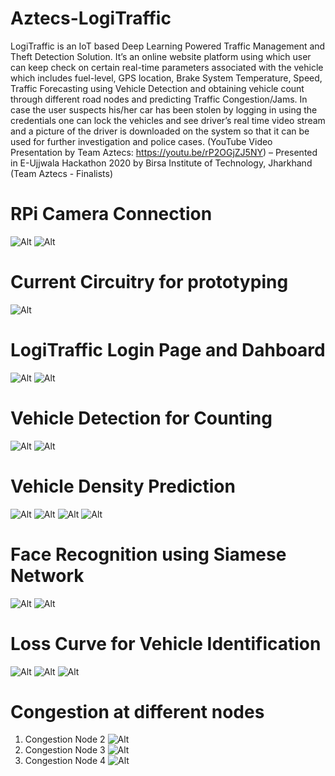 # Aztecs-LogiTraffic
LogiTraffic is an IoT based Deep Learning Powered Traffic Management and Theft Detection Solution. It’s an online website platform using which user can keep check on certain real-time parameters associated with the vehicle which includes fuel-level, GPS location, Brake System Temperature, Speed, Traffic Forecasting using Vehicle Detection and obtaining vehicle count through different road nodes and predicting Traffic Congestion/Jams. In case the user suspects his/her car has been stolen by logging in using the credentials one can lock the vehicles and see driver’s real time video stream and a picture of the driver is downloaded on the system so that it can be used for further investigation and police cases. (YouTube Video Presentation by Team Aztecs: https://youtu.be/rP2OGjZJ5NY) – Presented in E-Ujjwala Hackathon 2020 by Birsa Institute of Technology, Jharkhand (Team Aztecs - Finalists)


# RPi Camera Connection
![Alt](https://github.com/amandewatnitrr/Aztecs-LogiTraffic/blob/master/Team%20Aztecs_LogiTraffic_E-Ujjwala%20Hackathon%202020/Connection_Rpi_and_cam.PNG)
![Alt](https://github.com/amandewatnitrr/Aztecs-LogiTraffic/blob/master/Team%20Aztecs_LogiTraffic_E-Ujjwala%20Hackathon%202020/Vehicle%20Theft.PNG)

# Current Circuitry for prototyping
![Alt](https://github.com/amandewatnitrr/Aztecs-LogiTraffic/blob/master/Team%20Aztecs_LogiTraffic_E-Ujjwala%20Hackathon%202020/IMG20200806081320.jpg)

# LogiTraffic Login Page and Dahboard 
![Alt](https://github.com/amandewatnitrr/Aztecs-LogiTraffic/blob/master/Team%20Aztecs_LogiTraffic_E-Ujjwala%20Hackathon%202020/screencapture-file-C-Users-Hello-Desktop-Aztecs-login-html-2020-08-03-12_50_16.png)
![Alt](https://github.com/amandewatnitrr/Aztecs-LogiTraffic/blob/master/Team%20Aztecs_LogiTraffic_E-Ujjwala%20Hackathon%202020/Logitraffic_Dashboard.PNG)

# Vehicle Detection for Counting
![Alt](https://github.com/amandewatnitrr/Aztecs-LogiTraffic/blob/master/Team%20Aztecs_LogiTraffic_E-Ujjwala%20Hackathon%202020/coloured_frames_car.PNG)
![Alt](https://github.com/amandewatnitrr/Aztecs-LogiTraffic/blob/master/Team%20Aztecs_LogiTraffic_E-Ujjwala%20Hackathon%202020/vehicle%20detection%20zone%20plot.PNG)
# Vehicle Density Prediction
![Alt](https://github.com/amandewatnitrr/Aztecs-LogiTraffic/blob/master/Team%20Aztecs_LogiTraffic_E-Ujjwala%20Hackathon%202020/WhatsApp%20Image%202020-08-04%20at%2011.45.26%20(1).jpeg)
![Alt](https://github.com/amandewatnitrr/Aztecs-LogiTraffic/blob/master/Team%20Aztecs_LogiTraffic_E-Ujjwala%20Hackathon%202020/WhatsApp%20Image%202020-08-04%20at%2011.45.26.jpeg)
![Alt](https://github.com/amandewatnitrr/Aztecs-LogiTraffic/blob/master/Team%20Aztecs_LogiTraffic_E-Ujjwala%20Hackathon%202020/WhatsApp%20Image%202020-08-04%20at%2011.45.27%20(1).jpeg)
![Alt](https://github.com/amandewatnitrr/Aztecs-LogiTraffic/blob/master/Team%20Aztecs_LogiTraffic_E-Ujjwala%20Hackathon%202020/WhatsApp%20Image%202020-08-04%20at%2011.45.27.jpeg)

# Face Recognition using Siamese Network
![Alt](https://github.com/amandewatnitrr/Aztecs-LogiTraffic/blob/master/Team%20Aztecs_LogiTraffic_E-Ujjwala%20Hackathon%202020/Same_Faces.JPG)
![Alt](https://github.com/amandewatnitrr/Aztecs-LogiTraffic/blob/master/Team%20Aztecs_LogiTraffic_E-Ujjwala%20Hackathon%202020/Different%20Faces.JPG)

# Loss Curve for Vehicle Identification
![Alt](https://github.com/amandewatnitrr/Aztecs-LogiTraffic/blob/master/Team%20Aztecs_LogiTraffic_E-Ujjwala%20Hackathon%202020/WhatsApp%20Image%202020-08-04%20at%2011.45.25%20(1).jpeg)
![Alt](https://github.com/amandewatnitrr/Aztecs-LogiTraffic/blob/master/Team%20Aztecs_LogiTraffic_E-Ujjwala%20Hackathon%202020/WhatsApp%20Image%202020-08-04%20at%2011.45.25%20(2).jpeg)
![Alt](https://github.com/amandewatnitrr/Aztecs-LogiTraffic/blob/master/Team%20Aztecs_LogiTraffic_E-Ujjwala%20Hackathon%202020/WhatsApp%20Image%202020-08-04%20at%2011.45.25%20(2).jpeg)

# Congestion at different nodes
1. Congestion Node 2
![Alt](https://github.com/amandewatnitrr/Aztecs-LogiTraffic/blob/master/Team%20Aztecs_LogiTraffic_E-Ujjwala%20Hackathon%202020/Congestion_junc_2.JPG)
2. Congestion Node 3
![Alt](https://github.com/amandewatnitrr/Aztecs-LogiTraffic/blob/master/Team%20Aztecs_LogiTraffic_E-Ujjwala%20Hackathon%202020/IMG-20200806-WA0012.jpg)
3. Congestion Node 4
![Alt](https://github.com/amandewatnitrr/Aztecs-LogiTraffic/blob/master/Team%20Aztecs_LogiTraffic_E-Ujjwala%20Hackathon%202020/IMG-20200806-WA0013.jpg)

